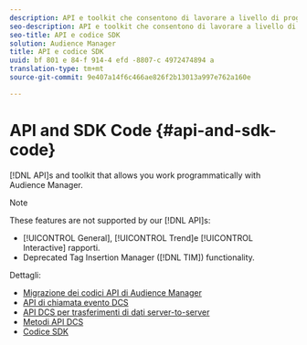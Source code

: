 ```yaml
---
description: API e toolkit che consentono di lavorare a livello di programmazione con Audience Manager.
seo-description: API e toolkit che consentono di lavorare a livello di programmazione con Audience Manager.
seo-title: API e codice SDK
solution: Audience Manager
title: API e codice SDK
uuid: bf 801 e 84-f 914-4 efd -8807-c 4972474894 a
translation-type: tm+mt
source-git-commit: 9e407a14f6c466ae826f2b13013a997e762a160e

---
```



# API and SDK Code {#api-and-sdk-code}

[!DNL API]s and toolkit that allows you work programmatically with Audience Manager.

>[!NOTE]
>
>These features are not supported by our [!DNL API]s:
>
>* [!UICONTROL General], [!UICONTROL Trend]e [!UICONTROL Interactive] rapporti.
>* Deprecated Tag Insertion Manager ([!DNL TIM]) functionality.


Dettagli:

* [Migrazione dei codici API di Audience Manager](api-swagger-migration.md)
* [API di chiamata evento DCS](dcs-intro/dcs-event-calls/dcs-event-calls.md)
* [API DCS per trasferimenti di dati server-to-server](dcs-intro/dcs-s2s/dcs-s2s.md)
* [Metodi API DCS](dcs-intro/dcs-api-reference/dcs-api-methods.md)
* [Codice SDK](/help/using/api/aam-sdk.md)
